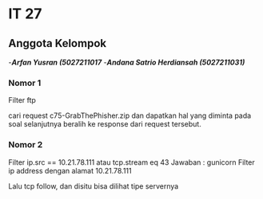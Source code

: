 # IT 27

## Anggota Kelompok
-***Arfan Yusran (5027211017***
-***Andana Satrio Herdiansah (5027211031)***




### Nomor 1
Filter ftp

cari request c75-GrabThePhisher.zip dan dapatkan hal yang diminta pada soal selanjutnya beralih ke response dari request tersebut.

### Nomor 2
Filter ip.src == 10.21.78.111 atau tcp.stream eq 43
Jawaban : gunicorn
Filter ip address dengan alamat 10.21.78.111

Lalu tcp follow, dan disitu bisa dilihat tipe servernya


